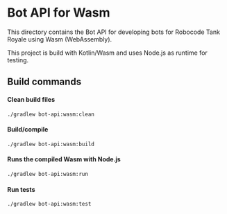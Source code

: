 # Bot API for Wasm

This directory contains the Bot API for developing bots for Robocode Tank Royale using Wasm (WebAssembly).

This project is build with Kotlin/Wasm and uses Node.js as runtime for testing.

## Build commands

#### Clean build files

```shell
./gradlew bot-api:wasm:clean
```

#### Build/compile

```shell
./gradlew bot-api:wasm:build
```

#### Runs the compiled Wasm with Node.js

```shell
./gradlew bot-api:wasm:run
```

#### Run tests

```shell
./gradlew bot-api:wasm:test
```
